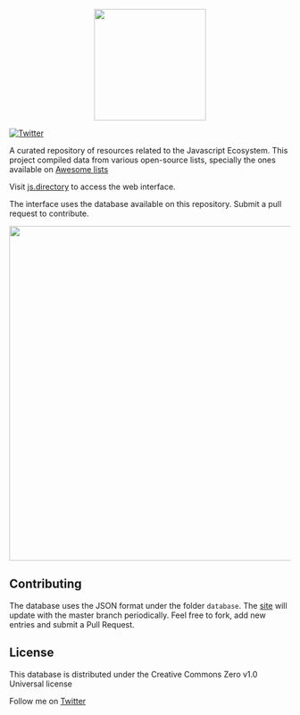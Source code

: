 <p align="center"><img src="https://firebasestorage.googleapis.com/v0/b/js-directory.appspot.com/o/logo.svg?alt=media&token=c705a75c-152c-483c-b9ab-4fe0ae64d09b" width="200"/></p>

[![Twitter](https://img.shields.io/twitter/url/https/twitter.com/fold_left.svg?style=social&label=Follow%20%40geraldoramos)](https://twitter.com/geraldoramos)

A curated repository of resources related to the Javascript Ecosystem. This project compiled data from various open-source lists, specially the ones available on [Awesome lists](https://github.com/sindresorhus/awesome)

Visit [js.directory](https://js.directory) to access the web interface.

The interface uses the database available on this repository. Submit a pull request to contribute.

<p align="center"><img src="https://firebasestorage.googleapis.com/v0/b/js-directory.appspot.com/o/demo.gif?alt=media&token=c09b3429-d6d2-4d80-9abd-bf06c3ee3e35" width="600"/></p>

## Contributing

The database uses the JSON format under the folder `database`. The [site](https://js.directory) will update with the master branch periodically. Feel free to fork, add new entries and submit a Pull Request.


## License
This database is distributed under the Creative Commons Zero v1.0 Universal license

Follow me on [Twitter](http://twitter.com/geraldoramos)
